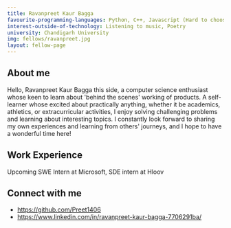 ```yaml
---
title: Ravanpreet Kaur Bagga
favourite-programming-languages: Python, C++, Javascript (Hard to choose one 🙂)
interest-outside-of-technology: Listening to music, Poetry
university: Chandigarh University
img: fellows/ravanpreet.jpg
layout: fellow-page
---
```


## About me
Hello, Ravanpreet Kaur Bagga this side, a computer science enthusiast whose keen to learn about 'behind the scenes' working of products. 
A self-learner whose excited about practically anything, whether it be academics, athletics, or extracurricular activities, I enjoy solving challenging problems and learning about interesting topics. I constantly look forward to sharing my own experiences and learning from others' journeys,  and I hope to have a wonderful time here!

## Work Experience
Upcoming SWE Intern at Microsoft, SDE intern at Hloov

## Connect with me
- https://github.com/Preet1406
- https://www.linkedin.com/in/ravanpreet-kaur-bagga-7706291ba/
